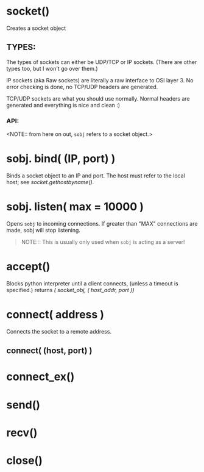 

# socket()
Creates a socket object

## TYPES:
The types of sockets can either be UDP/TCP or IP sockets.
(There are other types too, but I won't go over them.)


IP sockets (aka Raw sockets) are literally a raw interface 
to OSI layer 3.
No error checking is done, no TCP/UDP headers are generated.

TCP/UDP sockets are what you should use normally. Normal headers
are generated and everything is nice and clean :)


### API:
<NOTE:: from here on out, `sobj` refers to a socket object.>

# sobj. bind( (IP, port) )
Binds a socket object to an IP and port.
The host must refer to the local host;
see *socket.gethostbyname()*.

# sobj. listen( max = 10000 )
Opens `sobj` to incoming connections.
If greater than "MAX" connections are made,
    sobj will stop listening.
>NOTE::: This is usually only used when `sobj` is acting as a server!

# accept()
Blocks python interpreter until a client connects,
(unless a timeout is specified.)
returns *( socket_obj, ( host_addr, port ))*

# connect( address )
Connects the socket to a remote address. 
## connect( (host, port) )

# connect_ex()

# send()

# recv()

# close()

